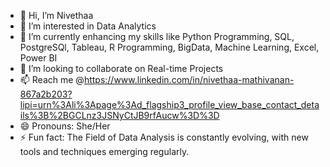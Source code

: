 - 👋 Hi, I’m Nivethaa
- 👀 I’m interested in Data Analytics
- 🌱 I’m currently enhancing my skills like Python Programming, SQL, PostgreSQl, Tableau, R Programming, BigData, Machine Learning, Excel, Power BI 
- 💞️ I’m looking to collaborate on Real-time Projects
- 📫 Reach me @https://www.linkedin.com/in/nivethaa-mathivanan-867a2b203?lipi=urn%3Ali%3Apage%3Ad_flagship3_profile_view_base_contact_details%3B%2BGCLnz3JSNyCtJB9rfAucw%3D%3D
- 😄 Pronouns: She/Her
- ⚡ Fun fact: The Field of Data Analysis is constantly evolving, with new tools and techniques emerging regularly.

<!---
nivethaam26/nivethaam26 is a ✨ special ✨ repository because its `README.md` (this file) appears on your GitHub profile.
You can click the Preview link to take a look at your changes.
--->
